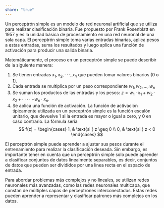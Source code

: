 ```yaml
---
share: "true"
---
```



Un perceptrón simple es un modelo de red neuronal artificial que se utiliza para realizar clasificación binaria. Fue propuesto por Frank Rosenblatt en 1957 y es la unidad básica de procesamiento en una red neuronal de una sola capa. El perceptrón simple toma varias entradas binarias, aplica pesos a estas entradas, suma los resultados y luego aplica una función de activación para producir una salida binaria.

Matemáticamente, el proceso en un perceptrón simple se puede describir de la siguiente manera:

1. Se tienen entradas $x_1, x_2, ···, x_n$ que pueden tomar valores binarios (0 o 1).
2. Cada entrada se multiplica por un peso correspondiente $w_1, w_2, \ldots, w_n$
3. Se suman los productos de las entradas y los pesos: $z = w_1 · x_1 + w_2 · x_2 + ···· + w_n · x_n.$
4. Se aplica una función de activación. La función de activación típicamente utilizada en un perceptrón simple es la función escalón unitario, que devuelve 1 si la entrada es mayor o igual a cero, y 0 en caso contrario. La fórmula sería $$
f(z) = \begin{cases} 1, & \text{si } z \geq 0 \\ 0, & \text{si } z < 0 \end{cases}
$$

El perceptrón simple puede aprender a ajustar sus pesos durante el entrenamiento para realizar la clasificación deseada. Sin embargo, es importante tener en cuenta que un perceptrón simple solo puede aprender a clasificar conjuntos de datos linealmente separables, es decir, conjuntos de datos que pueden ser divididos por una línea recta en el espacio de entrada.

Para abordar problemas más complejos y no lineales, se utilizan redes neuronales más avanzadas, como las redes neuronales multicapa, que constan de múltiples capas de perceptrones interconectados. Estas redes pueden aprender a representar y clasificar patrones más complejos en los datos.
